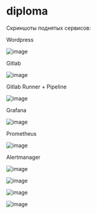 # diploma

Скриншоты поднятых сервисов:

Wordpress

![image](https://user-images.githubusercontent.com/60869933/197367658-50bf07e3-5410-48d4-8d8e-5df268f4b69c.png)


Gitlab

![image](https://user-images.githubusercontent.com/60869933/197627195-0ea43cd5-d0d8-45c1-8651-8f644714ecd5.png)

Gitlab Runner + Pipeline

![image](https://user-images.githubusercontent.com/60869933/197627261-201a37e9-98d8-41f3-bd19-e7219301898d.png)


Grafana

![image](https://user-images.githubusercontent.com/60869933/197616529-2cb07e33-164e-42be-8b3a-96da73c02e45.png)


Prometheus

![image](https://user-images.githubusercontent.com/60869933/197627812-5d5118de-7a88-4d31-814f-4d42b19e31e5.png)


Alertmanager

![image](https://user-images.githubusercontent.com/60869933/197615112-796308fc-d6a0-4142-a706-4aa40c0d2016.png)



![image](https://user-images.githubusercontent.com/60869933/197425630-f3a37b94-f9ff-41a8-a5b6-84a52be94c2c.png)

![image](https://user-images.githubusercontent.com/60869933/197425643-1c1892d0-e8bb-4ced-ac2a-78c6c2186e28.png)

![image](https://user-images.githubusercontent.com/60869933/197627376-4a4d6c37-131d-48b3-a8fe-44f0aa159b19.png)


